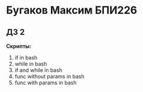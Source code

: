 # Бугаков Максим БПИ226
## ДЗ 2
**Скрипты:**
1. if in bash
2. while in bash
3. if and while in bash
4. func without params in bash
5. func with params in bash
